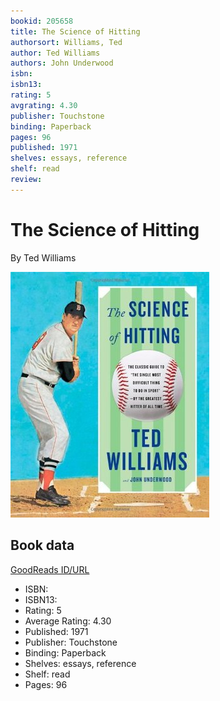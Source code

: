 ```yaml
---
bookid: 205658
title: The Science of Hitting
authorsort: Williams, Ted
author: Ted Williams
authors: John Underwood
isbn: 
isbn13: 
rating: 5
avgrating: 4.30
publisher: Touchstone
binding: Paperback
pages: 96
published: 1971
shelves: essays, reference
shelf: read
review: 
---
```


# The Science of Hitting

By Ted Williams

![](../../assets/bookcovers/1386924399l/205658.jpg)

## Book data

[GoodReads ID/URL](https://www.goodreads.com/book/show/205658)

- ISBN: 
- ISBN13: 
- Rating: 5
- Average Rating: 4.30
- Published: 1971
- Publisher: Touchstone
- Binding: Paperback
- Shelves: essays, reference
- Shelf: read
- Pages: 96

